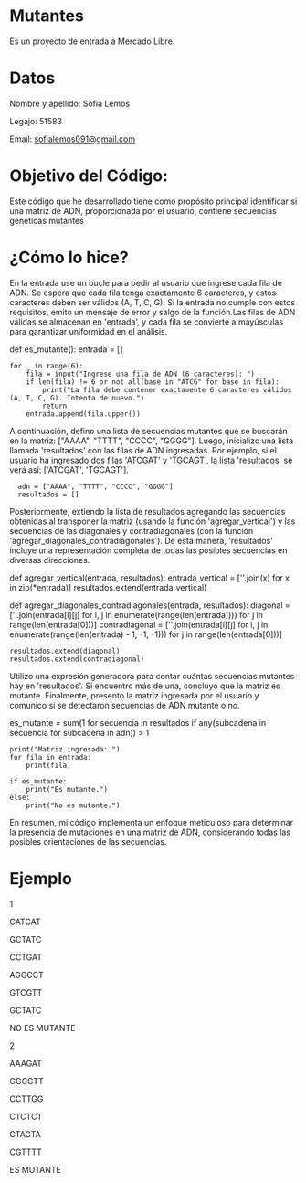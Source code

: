 # Mutantes
Es un proyecto de entrada a Mercado Libre.

# Datos

Nombre y apellido: Sofia Lemos

Legajo: 51583

Email: sofialemos091@gmail.com

# Objetivo del Código:

Este código que he desarrollado tiene como propósito principal identificar si una matriz de ADN, proporcionada por el usuario, contiene secuencias genéticas mutantes

# ¿Cómo lo hice?

En la entrada use un bucle para pedir al usuario que ingrese cada fila de ADN. Se espera que cada fila tenga exactamente 6 caracteres, y estos caracteres deben ser válidos (A, T, C, G). Si la entrada no cumple con estos requisitos, emito un mensaje de error y salgo de la función.Las filas de ADN válidas se almacenan en 'entrada', y cada fila se convierte a mayúsculas para garantizar uniformidad en el análisis.


def es_mutante():
    entrada = []

    for _ in range(6):
        fila = input("Ingrese una fila de ADN (6 caracteres): ")
        if len(fila) != 6 or not all(base in "ATCG" for base in fila):
            print("La fila debe contener exactamente 6 caracteres válidos (A, T, C, G). Intenta de nuevo.")
            return
        entrada.append(fila.upper())
        
A continuación, defino una lista de secuencias mutantes que se buscarán en la matriz: ["AAAA", "TTTT", "CCCC", "GGGG"]. Luego, inicializo una lista llamada 'resultados' con las filas de ADN ingresadas. Por ejemplo, si el usuario ha ingresado dos filas 'ATCGAT' y 'TGCAGT', la lista 'resultados' se verá así: ['ATCGAT', 'TGCAGT'].

      adn = ["AAAA", "TTTT", "CCCC", "GGGG"]
      resultados = []

Posteriormente, extiendo la lista de resultados agregando las secuencias obtenidas al transponer la matriz (usando la función 'agregar_vertical') y las secuencias de las diagonales y contradiagonales (con la función 'agregar_diagonales_contradiagonales'). 
 De esta manera, 'resultados' incluye una representación completa de todas las posibles secuencias en diversas direcciones.


def agregar_vertical(entrada, resultados):
    entrada_vertical = [''.join(x) for x in zip(*entrada)]
    resultados.extend(entrada_vertical)
    
def agregar_diagonales_contradiagonales(entrada, resultados):
    diagonal = [''.join(entrada[i][j] for i, j in enumerate(range(len(entrada))))
                for j in range(len(entrada[0]))]
    contradiagonal = [''.join(entrada[i][j] for i, j in enumerate(range(len(entrada) - 1, -1, -1)))
                for j in range(len(entrada[0]))]
                
    resultados.extend(diagonal)
    resultados.extend(contradiagonal)


Utilizo una expresión generadora para contar cuántas secuencias mutantes hay en 'resultados'. Si encuentro más de una, concluyo que la matriz es mutante. Finalmente, presento la matriz ingresada por el usuario y comunico si se detectaron secuencias de ADN mutante o no.
   
   es_mutante = sum(1 for secuencia in resultados if any(subcadena in secuencia for subcadena in adn)) > 1

    print("Matriz ingresada: ")
    for fila in entrada:
        print(fila)

    if es_mutante:
        print("Es mutante.")
    else:
        print("No es mutante.")
        

En resumen, mi código implementa un enfoque meticuloso para determinar la presencia de mutaciones en una matriz de ADN, considerando todas las posibles orientaciones de las secuencias.

# Ejemplo

1 

  CATCAT

  GCTATC
  
  CCTGAT
  
  AGGCCT
  
  GTCGTT
  
  GCTATC

NO ES MUTANTE


2 

  AAAGAT

  GGGGTT
  
  CCTTGG
  
  CTCTCT
  
  GTAGTA
  
  CGTTTT

ES MUTANTE



